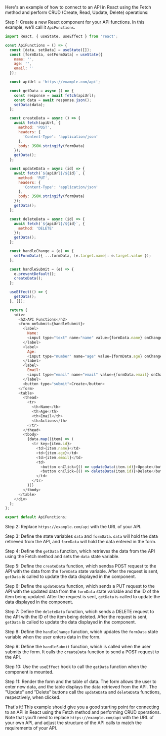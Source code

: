 Here's an example of how to connect to an API in React using the Fetch method and perform CRUD (Create, Read, Update, Delete) operations:

Step 1: Create a new React component for your API functions. In this example, we'll call it `ApiFunctions`.

```javascript
import React, { useState, useEffect } from 'react';

const ApiFunctions = () => {
  const [data, setData] = useState([]);
  const [formData, setFormData] = useState({
    name: '',
    age: '',
    email: ''
  });

  const apiUrl = 'https://example.com/api';

  const getData = async () => {
    const response = await fetch(apiUrl);
    const data = await response.json();
    setData(data);
  };

  const createData = async () => {
    await fetch(apiUrl, {
      method: 'POST',
      headers: {
        'Content-Type': 'application/json'
      },
      body: JSON.stringify(formData)
    });
    getData();
  };

  const updateData = async (id) => {
    await fetch(`${apiUrl}/${id}`, {
      method: 'PUT',
      headers: {
        'Content-Type': 'application/json'
      },
      body: JSON.stringify(formData)
    });
    getData();
  };

  const deleteData = async (id) => {
    await fetch(`${apiUrl}/${id}`, {
      method: 'DELETE'
    });
    getData();
  };

  const handleChange = (e) => {
    setFormData({ ...formData, [e.target.name]: e.target.value });
  };

  const handleSubmit = (e) => {
    e.preventDefault();
    createData();
  };

  useEffect(() => {
    getData();
  }, []);

  return (
    <div>
      <h2>API Functions</h2>
      <form onSubmit={handleSubmit}>
        <label>
          Name:
          <input type="text" name="name" value={formData.name} onChange={handleChange} />
        </label>
        <label>
          Age:
          <input type="number" name="age" value={formData.age} onChange={handleChange} />
        </label>
        <label>
          Email:
          <input type="email" name="email" value={formData.email} onChange={handleChange} />
        </label>
        <button type="submit">Create</button>
      </form>
      <table>
        <thead>
          <tr>
            <th>Name</th>
            <th>Age</th>
            <th>Email</th>
            <th>Actions</th>
          </tr>
        </thead>
        <tbody>
          {data.map((item) => (
            <tr key={item.id}>
              <td>{item.name}</td>
              <td>{item.age}</td>
              <td>{item.email}</td>
              <td>
                <button onClick={() => updateData(item.id)}>Update</button>
                <button onClick={() => deleteData(item.id)}>Delete</button>
              </td>
            </tr>
          ))}
        </tbody>
      </table>
    </div>
  );
};

export default ApiFunctions;
```

Step 2: Replace `https://example.com/api` with the URL of your API.

Step 3: Define the state variables `data` and `formData`. `data` will hold the data retrieved from the API, and `formData` will hold the data entered in the form.

Step 4: Define the `getData` function, which retrieves the data from the API using the Fetch method and sets the `data` state variable.

Step 5: Define the `createData` function, which sendsa POST request to the API with the data from the `formData` state variable. After the request is sent, `getData` is called to update the data displayed in the component.

Step 6: Define the `updateData` function, which sends a PUT request to the API with the updated data from the `formData` state variable and the ID of the item being updated. After the request is sent, `getData` is called to update the data displayed in the component.

Step 7: Define the `deleteData` function, which sends a DELETE request to the API with the ID of the item being deleted. After the request is sent, `getData` is called to update the data displayed in the component.

Step 8: Define the `handleChange` function, which updates the `formData` state variable when the user enters data in the form.

Step 9: Define the `handleSubmit` function, which is called when the user submits the form. It calls the `createData` function to send a POST request to the API.

Step 10: Use the `useEffect` hook to call the `getData` function when the component is mounted.

Step 11: Render the form and the table of data. The form allows the user to enter new data, and the table displays the data retrieved from the API. The "Update" and "Delete" buttons call the `updateData` and `deleteData` functions, respectively, when clicked.

That's it! This example should give you a good starting point for connecting to an API in React using the Fetch method and performing CRUD operations. Note that you'll need to replace `https://example.com/api` with the URL of your own API, and adjust the structure of the API calls to match the requirements of your API.
